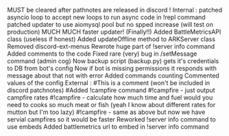 MUST be cleared after pathnotes are released in discord !
Internal :
patched asyncio loop to accept new loops to run async code in !repl command
patched updater to use aiomysql pool but no spped increase (will test on production)
MUCH MUCH faster updater! (Finally!!)
Added BattleMetricsAPI class (useless if honest)
Added updateOffline method to ARKServer class
Removed discord-ext-menus 
Rewrote huge part of !server info command
Added comments to the code
Fixed rare (very) bug in /setMessage command (admin cog)
Now backup script (backup.py) gets it's credentials to DB from bot's config
Now if bot is missing permissions it responds with message about that not with error
Added commands counting
Commented values of the config
External :
#This is a comment (won't be included in discord patchnotes)
#Added !campfire command
#!campfire - just output campfire rates
#!campfire <meat count> - calculate how much time and fuel would you need to cooks so much meat or fish (yeah I know about different rates for mutton but I'm too lazy)
#!campfire <meat count> <campfire count> - same as above but now we have servial campfires so it would be faster
Reworked !server info command to use embeds
Added battlemetrics url to embed in !server info command